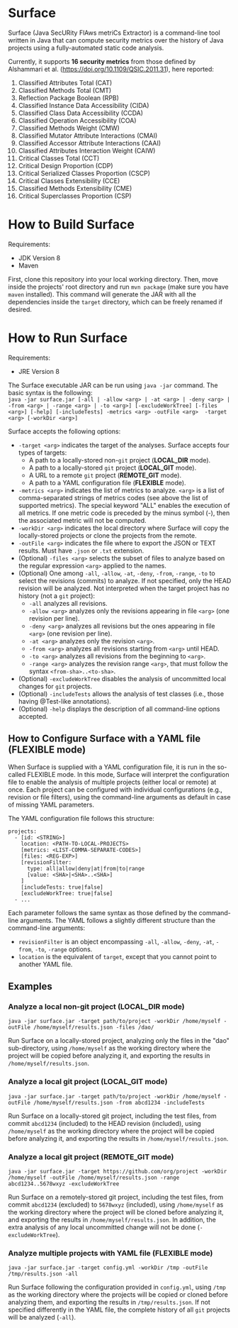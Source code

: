 # Surface

Surface (Java SecURity FlAws metriCs Extractor) is a command-line tool written in Java that can compute security metrics over the history of Java projects using a fully-automated static code analysis.

Currently, it supports **16 security metrics** from those defined by Alshammari et al. (https://doi.org/10.1109/QSIC.2011.31), here reported:

1. Classified Attributes Total (CAT)
2. Classified Methods Total (CMT)
3. Reflection Package Boolean (RPB)
4. Classified Instance Data Accessibility (CIDA)
5. Classified Class Data Accessibility (CCDA)
6. Classified Operation Accessibility (COA)
7. Classified Methods Weight (CMW)
8. Classified Mutator Attribute Interactions (CMAI)
9. Classified Accessor Attribute Interactions (CAAI)
10. Classified Attributes Interaction Weight (CAIW)
11. Critical Classes Total (CCT)
12. Critical Design Proportion (CDP) 
13. Critical Serialized Classes Proportion (CSCP)
14. Critical Classes Extensibility (CCE)
15. Classified Methods Extensibility (CME) 
16. Critical Superclasses Proportion (CSP)

# How to Build Surface

Requirements:

- JDK Version 8
- Maven

First, clone this repository into your local working directory. Then, move inside the projects' root directory and run `mvn package` (make sure you have `maven` installed). This command will generate the JAR with all the dependencies inside the `target` directory, which can be freely renamed if desired.

# How to Run Surface

Requirements:

- JRE Version 8

The Surface executable JAR can be run using `java -jar` command. The basic syntax is the following:  
`java -jar surface.jar [-all | -allow <arg> | -at <arg> | -deny <arg> | -from <arg> | -range <arg> | -to <arg>] [-excludeWorkTree] [-files <arg>] [-help] [-includeTests] -metrics <arg> -outFile <arg>  -target <arg> [-workDir <arg>]`

Surface accepts the following options:

- `-target <arg>` indicates the target of the analyses. Surface accepts four types of targets:
  - A path to a locally-stored non-`git` project (**LOCAL_DIR** mode).
  - A path to a locally-stored `git` project (**LOCAL_GIT** mode).
  - A URL to a remote `git` project (**REMOTE_GIT** mode).
  - A path to a YAML configuration file (**FLEXIBLE** mode).
- `-metrics <arg>` indicates the list of metrics to analyze. `<arg>` is a list of comma-separated strings of metrics codes (see above the list of supported metrics). The special keyword "ALL" enables the execution of all metrics. If one metric code is preceded by the minus symbol (-), then the associated metric will not be computed.
- `-workDir <arg>` indicates the local directory where Surface will copy the locally-stored projects or clone the projects from the remote. 
- `-outFile <arg>` indicates the file where to export the JSON or TEXT results. Must have `.json` or `.txt` extension. 
- (Optional) `-files <arg>` selects the subset of files to analyze based on the regular expression `<arg>` applied to the names.
- (Optional) One among `-all`, `-allow`, `-at`, `-deny`, `-from`, `-range`, `-to` to select the revisions (commits) to analyze. If not specified, only the HEAD revision will be analyzed. Not interpreted when the target project has no history (not a `git` project):
  - `-all` analyzes all revisions.
  - `-allow <arg>` analyzes only the revisions appearing in file `<arg>` (one revision per line).
  - `-deny <arg>` analyzes all revisions but the ones appearing in file `<arg>` (one revision per line).
  - `-at <arg>` analyzes only the revision `<arg>`.
  - `-from <arg>` analyzes all revisions starting from `<arg>` until HEAD.
  - `-to <arg>` analyzes all revisions from the beginning to `<arg>`.
  - `-range <arg>` analyzes the revision range `<arg>`, that must follow the syntax `<from-sha>..<to-sha>`.
- (Optional) `-excludeWorkTree` disables the analysis of uncommitted local changes for `git` projects.
- (Optional) `-includeTests` allows the analysis of test classes (i.e., those having @Test-like annotations).
- (Optional) `-help` displays the description of all command-line options accepted.

## How to Configure Surface with a YAML file (FLEXIBLE mode)

When Surface is supplied with a YAML configuration file, it is run in the so-called FLEXIBLE mode. In this mode, Surface will interpret the configuration file to enable the analysis of multiple projects (either local or remote) at once. Each project can be configured with individual configurations (e.g., revision or file filters), using the command-line arguments as default in case of missing YAML parameters.

The YAML configuration file follows this structure:

```
projects:
  - [id: <STRING>]
    location: <PATH-TO-LOCAL-PROJECTS>
    [metrics: <LIST-COMMA-SEPARATE-CODES>]
    [files: <REG-EXP>]
    [revisionFilter:
      type: all|allow|deny|at|from|to|range
      [value: <SHA>|<SHA>..<SHA>]
    ]
    [includeTests: true|false]
    [excludeWorkTree: true|false]
  - ...
```

Each parameter follows the same syntax as those defined by the command-line arguments. The YAML follows a slightly different structure than the command-line arguments:
- `revisionFilter` is an object encompassing `-all`, `-allow`, `-deny`, `-at`, `-from`, `-to`, `-range` options.
- `location` is the equivalent of `target`, except that you cannot point to another YAML file.

## Examples

### Analyze a local non-git project (LOCAL_DIR mode)

`java -jar surface.jar -target path/to/project -workDir /home/myself -outFile /home/myself/results.json -files /dao/`

Run Surface on a locally-stored project, analyzing only the files in the "dao" sub-directory, using `/home/myself` as the working directory where the project will be copied before analyzing it, and exporting the results in `/home/myself/results.json`.

### Analyze a local git project (LOCAL_GIT mode)

`java -jar surface.jar -target path/to/project -workDir /home/myself -outFile /home/myself/results.json -from abcd1234 -includeTests`

Run Surface on a locally-stored git project, including the test files, from commit `abcd1234` (included) to the HEAD revision (included), using `/home/myself` as the working directory where the project will be copied before analyzing it, and exporting the results in `/home/myself/results.json`.

### Analyze a local git project (REMOTE_GIT mode)

`java -jar surface.jar -target https://github.com/org/project -workDir /home/myself -outFile /home/myself/results.json -range abcd1234..5678wxyz -excludeWorkTree`

Run Surface on a remotely-stored git project, including the test files, from commit `abcd1234` (excluded) to `5678wxyz` (included), using `/home/myself` as the working directory where the project will be cloned before analyzing it, and exporting the results in `/home/myself/results.json`. In addition, the extra analysis of any local uncommitted change will not be done (`-excludeWorkTree`).

### Analyze multiple projects with YAML file (FLEXIBLE mode)

`java -jar surface.jar -target config.yml -workDir /tmp -outFile /tmp/results.json -all`

Run Surface following the configuration provided in `config.yml`, using `/tmp` as the working directory where the projects will be copied or cloned before analyzing them, and exporting the results in `/tmp/results.json`.
If not specified differently in the YAML file, the complete history of all `git` projects will be analyzed (`-all`).
